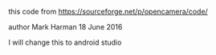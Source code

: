 this code from  https://sourceforge.net/p/opencamera/code/ 
 
 author Mark Harman 18 June 2016
 
I will change this to android studio